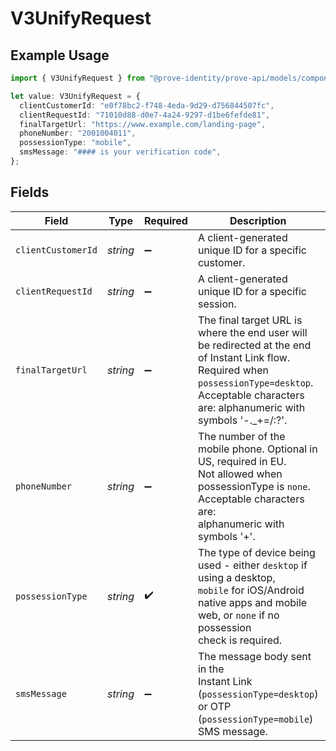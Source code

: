# V3UnifyRequest

## Example Usage

```typescript
import { V3UnifyRequest } from "@prove-identity/prove-api/models/components";

let value: V3UnifyRequest = {
  clientCustomerId: "e0f78bc2-f748-4eda-9d29-d756844507fc",
  clientRequestId: "71010d88-d0e7-4a24-9297-d1be6fefde81",
  finalTargetUrl: "https://www.example.com/landing-page",
  phoneNumber: "2001004011",
  possessionType: "mobile",
  smsMessage: "#### is your verification code",
};
```

## Fields

| Field                                                                                                                                                                                                   | Type                                                                                                                                                                                                    | Required                                                                                                                                                                                                | Description                                                                                                                                                                                             | Example                                                                                                                                                                                                 |
| ------------------------------------------------------------------------------------------------------------------------------------------------------------------------------------------------------- | ------------------------------------------------------------------------------------------------------------------------------------------------------------------------------------------------------- | ------------------------------------------------------------------------------------------------------------------------------------------------------------------------------------------------------- | ------------------------------------------------------------------------------------------------------------------------------------------------------------------------------------------------------- | ------------------------------------------------------------------------------------------------------------------------------------------------------------------------------------------------------- |
| `clientCustomerId`                                                                                                                                                                                      | *string*                                                                                                                                                                                                | :heavy_minus_sign:                                                                                                                                                                                      | A client-generated unique ID for a specific customer.                                                                                                                                                   | e0f78bc2-f748-4eda-9d29-d756844507fc                                                                                                                                                                    |
| `clientRequestId`                                                                                                                                                                                       | *string*                                                                                                                                                                                                | :heavy_minus_sign:                                                                                                                                                                                      | A client-generated unique ID for a specific session.                                                                                                                                                    | 71010d88-d0e7-4a24-9297-d1be6fefde81                                                                                                                                                                    |
| `finalTargetUrl`                                                                                                                                                                                        | *string*                                                                                                                                                                                                | :heavy_minus_sign:                                                                                                                                                                                      | The final target URL is where the end user will be redirected at the end of Instant Link flow. Required when `possessionType=desktop`.<br/>Acceptable characters are: alphanumeric with symbols '-._+=/:?'. | https://www.example.com/landing-page                                                                                                                                                                    |
| `phoneNumber`                                                                                                                                                                                           | *string*                                                                                                                                                                                                | :heavy_minus_sign:                                                                                                                                                                                      | The number of the mobile phone. Optional in US, required in EU.<br/>Not allowed when possessionType is `none`. Acceptable characters are:<br/>alphanumeric with symbols '+'.                            | 2001004011                                                                                                                                                                                              |
| `possessionType`                                                                                                                                                                                        | *string*                                                                                                                                                                                                | :heavy_check_mark:                                                                                                                                                                                      | The type of device being used - either `desktop` if using a desktop,<br/>`mobile` for iOS/Android native apps and mobile web, or `none` if no possession<br/>check is required.                         | mobile                                                                                                                                                                                                  |
| `smsMessage`                                                                                                                                                                                            | *string*                                                                                                                                                                                                | :heavy_minus_sign:                                                                                                                                                                                      | The message body sent in the<br/>Instant Link (`possessionType=desktop`) or OTP (`possessionType=mobile`) SMS message.                                                                                  | #### is your verification code                                                                                                                                                                          |